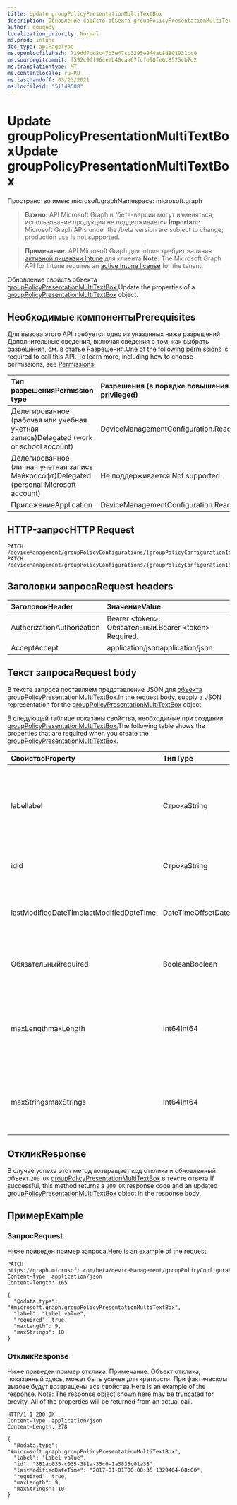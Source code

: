 ```yaml
---
title: Update groupPolicyPresentationMultiTextBox
description: Обновление свойств объекта groupPolicyPresentationMultiTextBox.
author: dougeby
localization_priority: Normal
ms.prod: intune
doc_type: apiPageType
ms.openlocfilehash: 719dd7dd2c47b3e47cc3295e9f4ac8d801931cc0
ms.sourcegitcommit: f592c9ff96ceeb40caa67fcfe90fe6c8525cb7d2
ms.translationtype: MT
ms.contentlocale: ru-RU
ms.lasthandoff: 03/23/2021
ms.locfileid: "51149508"
---
```

# <a name="update-grouppolicypresentationmultitextbox"></a><span data-ttu-id="b8192-103">Update groupPolicyPresentationMultiTextBox</span><span class="sxs-lookup"><span data-stu-id="b8192-103">Update groupPolicyPresentationMultiTextBox</span></span>

<span data-ttu-id="b8192-104">Пространство имен: microsoft.graph</span><span class="sxs-lookup"><span data-stu-id="b8192-104">Namespace: microsoft.graph</span></span>

> <span data-ttu-id="b8192-105">**Важно:** API Microsoft Graph в /бета-версии могут изменяться; использование продукции не поддерживается.</span><span class="sxs-lookup"><span data-stu-id="b8192-105">**Important:** Microsoft Graph APIs under the /beta version are subject to change; production use is not supported.</span></span>

> <span data-ttu-id="b8192-106">**Примечание.** API Microsoft Graph для Intune требует наличия [активной лицензии Intune](https://go.microsoft.com/fwlink/?linkid=839381) для клиента.</span><span class="sxs-lookup"><span data-stu-id="b8192-106">**Note:** The Microsoft Graph API for Intune requires an [active Intune license](https://go.microsoft.com/fwlink/?linkid=839381) for the tenant.</span></span>

<span data-ttu-id="b8192-107">Обновление свойств объекта [groupPolicyPresentationMultiTextBox.](../resources/intune-grouppolicy-grouppolicypresentationmultitextbox.md)</span><span class="sxs-lookup"><span data-stu-id="b8192-107">Update the properties of a [groupPolicyPresentationMultiTextBox](../resources/intune-grouppolicy-grouppolicypresentationmultitextbox.md) object.</span></span>

## <a name="prerequisites"></a><span data-ttu-id="b8192-108">Необходимые компоненты</span><span class="sxs-lookup"><span data-stu-id="b8192-108">Prerequisites</span></span>
<span data-ttu-id="b8192-p101">Для вызова этого API требуется одно из указанных ниже разрешений. Дополнительные сведения, включая сведения о том, как выбрать разрешения, см. в статье [Разрешения](/graph/permissions-reference).</span><span class="sxs-lookup"><span data-stu-id="b8192-p101">One of the following permissions is required to call this API. To learn more, including how to choose permissions, see [Permissions](/graph/permissions-reference).</span></span>

|<span data-ttu-id="b8192-111">Тип разрешения</span><span class="sxs-lookup"><span data-stu-id="b8192-111">Permission type</span></span>|<span data-ttu-id="b8192-112">Разрешения (в порядке повышения привилегий)</span><span class="sxs-lookup"><span data-stu-id="b8192-112">Permissions (from least to most privileged)</span></span>|
|:---|:---|
|<span data-ttu-id="b8192-113">Делегированное (рабочая или учебная учетная запись)</span><span class="sxs-lookup"><span data-stu-id="b8192-113">Delegated (work or school account)</span></span>|<span data-ttu-id="b8192-114">DeviceManagementConfiguration.ReadWrite.All</span><span class="sxs-lookup"><span data-stu-id="b8192-114">DeviceManagementConfiguration.ReadWrite.All</span></span>|
|<span data-ttu-id="b8192-115">Делегированное (личная учетная запись Майкрософт)</span><span class="sxs-lookup"><span data-stu-id="b8192-115">Delegated (personal Microsoft account)</span></span>|<span data-ttu-id="b8192-116">Не поддерживается.</span><span class="sxs-lookup"><span data-stu-id="b8192-116">Not supported.</span></span>|
|<span data-ttu-id="b8192-117">Приложение</span><span class="sxs-lookup"><span data-stu-id="b8192-117">Application</span></span>|<span data-ttu-id="b8192-118">DeviceManagementConfiguration.ReadWrite.All</span><span class="sxs-lookup"><span data-stu-id="b8192-118">DeviceManagementConfiguration.ReadWrite.All</span></span>|

## <a name="http-request"></a><span data-ttu-id="b8192-119">HTTP-запрос</span><span class="sxs-lookup"><span data-stu-id="b8192-119">HTTP Request</span></span>
<!-- {
  "blockType": "ignored"
}
-->
``` http
PATCH /deviceManagement/groupPolicyConfigurations/{groupPolicyConfigurationId}/definitionValues/{groupPolicyDefinitionValueId}/presentationValues/{groupPolicyPresentationValueId}/presentation
PATCH /deviceManagement/groupPolicyConfigurations/{groupPolicyConfigurationId}/definitionValues/{groupPolicyDefinitionValueId}/presentationValues/{groupPolicyPresentationValueId}/presentation/definition/presentations/{groupPolicyPresentationId}
```

## <a name="request-headers"></a><span data-ttu-id="b8192-120">Заголовки запроса</span><span class="sxs-lookup"><span data-stu-id="b8192-120">Request headers</span></span>
|<span data-ttu-id="b8192-121">Заголовок</span><span class="sxs-lookup"><span data-stu-id="b8192-121">Header</span></span>|<span data-ttu-id="b8192-122">Значение</span><span class="sxs-lookup"><span data-stu-id="b8192-122">Value</span></span>|
|:---|:---|
|<span data-ttu-id="b8192-123">Authorization</span><span class="sxs-lookup"><span data-stu-id="b8192-123">Authorization</span></span>|<span data-ttu-id="b8192-124">Bearer &lt;token&gt;. Обязательный.</span><span class="sxs-lookup"><span data-stu-id="b8192-124">Bearer &lt;token&gt; Required.</span></span>|
|<span data-ttu-id="b8192-125">Accept</span><span class="sxs-lookup"><span data-stu-id="b8192-125">Accept</span></span>|<span data-ttu-id="b8192-126">application/json</span><span class="sxs-lookup"><span data-stu-id="b8192-126">application/json</span></span>|

## <a name="request-body"></a><span data-ttu-id="b8192-127">Текст запроса</span><span class="sxs-lookup"><span data-stu-id="b8192-127">Request body</span></span>
<span data-ttu-id="b8192-128">В тексте запроса поставляем представление JSON для [объекта groupPolicyPresentationMultiTextBox.](../resources/intune-grouppolicy-grouppolicypresentationmultitextbox.md)</span><span class="sxs-lookup"><span data-stu-id="b8192-128">In the request body, supply a JSON representation for the [groupPolicyPresentationMultiTextBox](../resources/intune-grouppolicy-grouppolicypresentationmultitextbox.md) object.</span></span>

<span data-ttu-id="b8192-129">В следующей таблице показаны свойства, необходимые при создании [groupPolicyPresentationMultiTextBox.](../resources/intune-grouppolicy-grouppolicypresentationmultitextbox.md)</span><span class="sxs-lookup"><span data-stu-id="b8192-129">The following table shows the properties that are required when you create the [groupPolicyPresentationMultiTextBox](../resources/intune-grouppolicy-grouppolicypresentationmultitextbox.md).</span></span>

|<span data-ttu-id="b8192-130">Свойство</span><span class="sxs-lookup"><span data-stu-id="b8192-130">Property</span></span>|<span data-ttu-id="b8192-131">Тип</span><span class="sxs-lookup"><span data-stu-id="b8192-131">Type</span></span>|<span data-ttu-id="b8192-132">Описание</span><span class="sxs-lookup"><span data-stu-id="b8192-132">Description</span></span>|
|:---|:---|:---|
|<span data-ttu-id="b8192-133">label</span><span class="sxs-lookup"><span data-stu-id="b8192-133">label</span></span>|<span data-ttu-id="b8192-134">Строка</span><span class="sxs-lookup"><span data-stu-id="b8192-134">String</span></span>|<span data-ttu-id="b8192-135">Локализованная текстовая метка для любого объекта презентации.</span><span class="sxs-lookup"><span data-stu-id="b8192-135">Localized text label for any presentation entity.</span></span> <span data-ttu-id="b8192-136">По умолчанию это значение пусто.</span><span class="sxs-lookup"><span data-stu-id="b8192-136">The default value is empty.</span></span> <span data-ttu-id="b8192-137">Унаследованный от [groupPolicyPresentation](../resources/intune-grouppolicy-grouppolicypresentation.md)</span><span class="sxs-lookup"><span data-stu-id="b8192-137">Inherited from [groupPolicyPresentation](../resources/intune-grouppolicy-grouppolicypresentation.md)</span></span>|
|<span data-ttu-id="b8192-138">id</span><span class="sxs-lookup"><span data-stu-id="b8192-138">id</span></span>|<span data-ttu-id="b8192-139">Строка</span><span class="sxs-lookup"><span data-stu-id="b8192-139">String</span></span>|<span data-ttu-id="b8192-140">Ключ объекта.</span><span class="sxs-lookup"><span data-stu-id="b8192-140">Key of the entity.</span></span> <span data-ttu-id="b8192-141">Унаследованный от [groupPolicyPresentation](../resources/intune-grouppolicy-grouppolicypresentation.md)</span><span class="sxs-lookup"><span data-stu-id="b8192-141">Inherited from [groupPolicyPresentation](../resources/intune-grouppolicy-grouppolicypresentation.md)</span></span>|
|<span data-ttu-id="b8192-142">lastModifiedDateTime</span><span class="sxs-lookup"><span data-stu-id="b8192-142">lastModifiedDateTime</span></span>|<span data-ttu-id="b8192-143">DateTimeOffset</span><span class="sxs-lookup"><span data-stu-id="b8192-143">DateTimeOffset</span></span>|<span data-ttu-id="b8192-144">Дата и время последнего изменения объекта.</span><span class="sxs-lookup"><span data-stu-id="b8192-144">The date and time the entity was last modified.</span></span> <span data-ttu-id="b8192-145">Унаследованный от [groupPolicyPresentation](../resources/intune-grouppolicy-grouppolicypresentation.md)</span><span class="sxs-lookup"><span data-stu-id="b8192-145">Inherited from [groupPolicyPresentation](../resources/intune-grouppolicy-grouppolicypresentation.md)</span></span>|
|<span data-ttu-id="b8192-146">Обязательный</span><span class="sxs-lookup"><span data-stu-id="b8192-146">required</span></span>|<span data-ttu-id="b8192-147">Boolean</span><span class="sxs-lookup"><span data-stu-id="b8192-147">Boolean</span></span>|<span data-ttu-id="b8192-148">Требование ввести значение в текстовом окне.</span><span class="sxs-lookup"><span data-stu-id="b8192-148">Requirement to enter a value in the text box.</span></span> <span data-ttu-id="b8192-149">Значение по умолчанию − ложь.</span><span class="sxs-lookup"><span data-stu-id="b8192-149">Default value is false.</span></span>|
|<span data-ttu-id="b8192-150">maxLength</span><span class="sxs-lookup"><span data-stu-id="b8192-150">maxLength</span></span>|<span data-ttu-id="b8192-151">Int64</span><span class="sxs-lookup"><span data-stu-id="b8192-151">Int64</span></span>|<span data-ttu-id="b8192-152">Неподписаный целый ряд, который указывает максимальное количество текстовых символов.</span><span class="sxs-lookup"><span data-stu-id="b8192-152">An unsigned integer that specifies the maximum number of text characters.</span></span> <span data-ttu-id="b8192-153">Значение по умолчанию — 1023.</span><span class="sxs-lookup"><span data-stu-id="b8192-153">Default value is 1023.</span></span>|
|<span data-ttu-id="b8192-154">maxStrings</span><span class="sxs-lookup"><span data-stu-id="b8192-154">maxStrings</span></span>|<span data-ttu-id="b8192-155">Int64</span><span class="sxs-lookup"><span data-stu-id="b8192-155">Int64</span></span>|<span data-ttu-id="b8192-156">Неподписаный целый ряд, который указывает максимальное количество строк.</span><span class="sxs-lookup"><span data-stu-id="b8192-156">An unsigned integer that specifies the maximum number of strings.</span></span> <span data-ttu-id="b8192-157">Значение по умолчанию: 0.</span><span class="sxs-lookup"><span data-stu-id="b8192-157">Default value is 0.</span></span>|



## <a name="response"></a><span data-ttu-id="b8192-158">Отклик</span><span class="sxs-lookup"><span data-stu-id="b8192-158">Response</span></span>
<span data-ttu-id="b8192-159">В случае успеха этот метод возвращает код отклика и обновленный объект `200 OK` [groupPolicyPresentationMultiTextBox](../resources/intune-grouppolicy-grouppolicypresentationmultitextbox.md) в тексте ответа.</span><span class="sxs-lookup"><span data-stu-id="b8192-159">If successful, this method returns a `200 OK` response code and an updated [groupPolicyPresentationMultiTextBox](../resources/intune-grouppolicy-grouppolicypresentationmultitextbox.md) object in the response body.</span></span>

## <a name="example"></a><span data-ttu-id="b8192-160">Пример</span><span class="sxs-lookup"><span data-stu-id="b8192-160">Example</span></span>

### <a name="request"></a><span data-ttu-id="b8192-161">Запрос</span><span class="sxs-lookup"><span data-stu-id="b8192-161">Request</span></span>
<span data-ttu-id="b8192-162">Ниже приведен пример запроса.</span><span class="sxs-lookup"><span data-stu-id="b8192-162">Here is an example of the request.</span></span>
``` http
PATCH https://graph.microsoft.com/beta/deviceManagement/groupPolicyConfigurations/{groupPolicyConfigurationId}/definitionValues/{groupPolicyDefinitionValueId}/presentationValues/{groupPolicyPresentationValueId}/presentation
Content-type: application/json
Content-length: 165

{
  "@odata.type": "#microsoft.graph.groupPolicyPresentationMultiTextBox",
  "label": "Label value",
  "required": true,
  "maxLength": 9,
  "maxStrings": 10
}
```

### <a name="response"></a><span data-ttu-id="b8192-163">Отклик</span><span class="sxs-lookup"><span data-stu-id="b8192-163">Response</span></span>
<span data-ttu-id="b8192-p108">Ниже приведен пример отклика. Примечание. Объект отклика, показанный здесь, может быть усечен для краткости. При фактическом вызове будут возвращены все свойства.</span><span class="sxs-lookup"><span data-stu-id="b8192-p108">Here is an example of the response. Note: The response object shown here may be truncated for brevity. All of the properties will be returned from an actual call.</span></span>
``` http
HTTP/1.1 200 OK
Content-Type: application/json
Content-Length: 278

{
  "@odata.type": "#microsoft.graph.groupPolicyPresentationMultiTextBox",
  "label": "Label value",
  "id": "381ac035-c035-381a-35c0-1a3835c01a38",
  "lastModifiedDateTime": "2017-01-01T00:00:35.1329464-08:00",
  "required": true,
  "maxLength": 9,
  "maxStrings": 10
}
```




